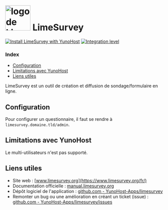 # <img src="/images/limesurvey_logo.svg" height="80px" alt="logo de LimeSurvey"> LimeSurvey

[![Install LimeSurvey with YunoHost](https://install-app.yunohost.org/install-with-yunohost.svg)](https://install-app.yunohost.org/?app=limesurvey) [![Integration level](https://dash.yunohost.org/integration/limesurvey.svg)](https://dash.yunohost.org/appci/app/limesurvey)

### Index

- [Configuration](#configuration)
- [Limitations avec YunoHost](#limitations-avec-yunohost)
- [Liens utiles](#liens-utiles)

LimeSurvey est un outil de création et diffusion de sondage/formulaire en ligne.

## Configuration

Pour configurer un questionnaire, il faut se rendre à `limesurvey.domaine.tld/admin`.

## Limitations avec YunoHost

Le multi-utilisateurs n'est pas supporté.

## Liens utiles

 + Site web : [www.limesurvey.org](https://www.limesurvey.org/fr/)
 + Documentation officielle : [manual.limesurvey.org](https://manual.limesurvey.org/LimeSurvey_Manual/fr)
 + Dépôt logiciel de l'application : [github.com - YunoHost-Apps/limesurvey](https://github.com/YunoHost-Apps/limesurvey_ynh)
 + Remonter un bug ou une amélioration en créant un ticket (issue) : [github.com - YunoHost-Apps/limesurvey/issues](https://github.com/YunoHost-Apps/limesurvey_ynh/issues)
